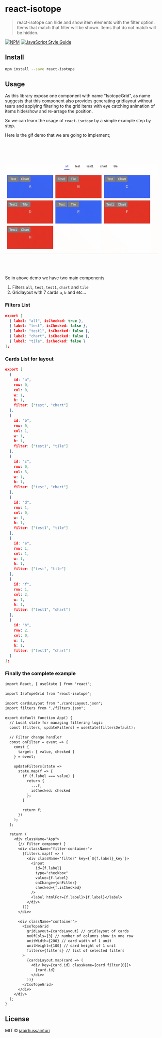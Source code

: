 # react-isotope

> react-isotope can hide and show item elements with the filter option. Items that match that filter will be shown. Items that do not match will be hidden.

[![NPM](https://img.shields.io/npm/v/react-isotope.svg)](https://www.npmjs.com/package/react-isotope) [![JavaScript Style Guide](https://img.shields.io/badge/code_style-standard-brightgreen.svg)](https://standardjs.com)

## Install

```bash
npm install --save react-isotope
```

## Usage

As this library expose one component with name "IsotopeGrid", as name suggests that this component also provides generating gridlayout without tears and applying filtering to the grid items with eye catching animation of items hide/show and re-arrage the position.

So we can learn the usage of `react-isotope` by a simple example step by step.

Here is the gif demo that we are going to implement;

<img src="gridlayout.gif" alt="Markdown Monster icon" style="float: left; margin-right: 10px; margin: 20px auto; width: 100%; height: 400px; object-fit: contain;" />

So in above demo we have two main components

1. Filters `all`, `test`, `test1`, `chart` and `tile`
2. Gridlayout with 7 cards `a`, `b` and etc...

### Filters List

```json
export [
  { label: "all", isChecked: true },
  { label: "test", isChecked: false },
  { label: "test1", isChecked: false },
  { label: "chart", isChecked: false },
  { label: "tile", isChecked: false }
];
```

### Cards List for layout

```json
export [
  {
    id: "a",
    row: 0,
    col: 0,
    w: 1,
    h: 1,
    filter: ["test", "chart"]
  },
  {
    id: "b",
    row: 0,
    col: 1,
    w: 1,
    h: 1,
    filter: ["test1", "tile"]
  },
  {
    id: "c",
    row: 0,
    col: 3,
    w: 1,
    h: 1,
    filter: ["test", "chart"]
  },
  {
    id: "d",
    row: 1,
    col: 0,
    w: 1,
    h: 1,
    filter: ["test1", "tile"]
  },
  {
    id: "e",
    row: 1,
    col: 1,
    w: 1,
    h: 1,
    filter: ["test", "tile"]
  },
  {
    id: "f",
    row: 1,
    col: 2,
    w: 1,
    h: 1,
    filter: ["test1", "chart"]
  },
  {
    id: "h",
    row: 2,
    col: 0,
    w: 1,
    h: 1,
    filter: ["test1", "chart"]
  }
];

```

### Finally the complete example

```tsx
import React, { useState } from "react";

import IsoTopeGrid from "react-isotope";

import cardsLayout from "./cardsLayout.json";
import filters from "./filters.json";

export default function App() {
  // Local state for managing filtering logic
  const [filters, updateFilters] = useState(filtersDefault);

  // Filter change handler
  const onFilter = event => {
    const {
      target: { value, checked }
    } = event;

    updateFilters(state =>
      state.map(f => {
        if (f.label === value) {
          return {
            ...f,
            isChecked: checked
          };
        }

        return f;
      })
    );
  };

  return (
    <div className="App">
      {// Filter component }
      <div className="filter-container">
        {filters.map(f => (
          <div className="filter" key={`${f.label}_key`}>
            <input
              id={f.label}
              type="checkbox"
              value={f.label}
              onChange={onFilter}
              checked={f.isChecked}
            />
            <label htmlFor={f.label}>{f.label}</label>
          </div>
        ))}
      </div>

      <div className="container">
        <IsoTopeGrid
          gridLayout={cardsLayout} // gridlayout of cards
          noOfCols={3} // number of columns show in one row
          unitWidth={200} // card width of 1 unit
          unitHeight={100} // card height of 1 unit
          filters={filters} // list of selected filters
        >
          {cardsLayout.map(card => (
            <div key={card.id} className={card.filter[0]}>
              {card.id}
            </div>
          ))}
        </IsoTopeGrid>
      </div>
    </div>
  );
}
```

## License

MIT © [jabirhussainturi](https://github.com/jabirhussainturi)
